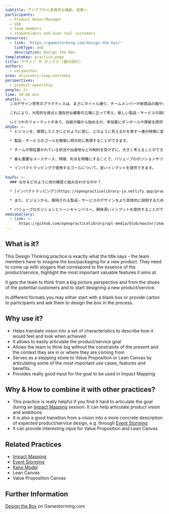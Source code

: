 ```yaml
---
subtitle: アイデアから本質的な機能、成果へ
participants:
  - Product Owner/Manager
  - UXD
  - team members
  - stakeholders and even real customers
resources:
  - link: 'https://gamestorming.com/design-the-box/'
    linkType: web
    description: Design the Box
templateKey: practice-page
title: デザイン ザ ボックス (箱の設計)
authors:
  - valyonchev
area: discovery-loop-outcomes
perspectives:
  - product-ownership
people: 2+
time: 30-60 min
whatIs: >-
  このデザイン思考のプラクティスは、まさにタイトル通り、チームメンバーが新商品の箱やパッケージを想像しなければなりません。そして、その商品・サービスの本質を表すスローガンを考え、その商品・サービスが目指している最も重要な価値を強調させる必要があります。

  これにより、大局的な視点と潜在的な顧客の立場に立って考え、新しい製品・サービスの設計に着手するように促します。

  いくつかのフォーマットがあり、白紙の箱から始めるか、参加者にダンボールや厚紙を提供し、そのプロセスで箱をデザインしてもらうこともできます。
whyDo: >-
  * ビジョンを、実現したときにどのように感じ、どのように見えるかを表す一連の特徴に変換する助けになります。

  * 製品・サービスのゴールを簡単に明示的に表現することができます。

  * チームが現在置かれている状況や出身地などの制約を受けずに、大きく考えることができるようになります。

  * 最も重要なユースケース、特徴、利点を明確にすることで、バリュープロポジションやリーンキャンバスへの足がかりにできます。

  * インパクトマッピングで使用するゴールについて、良いインプットを提供できます。
  
howTo: >-
  ### なぜ＆どのように他の練習と組み合わせるのか？

  * [インパクトマッピング](https://openpracticelibrary-ja.netlify.app/practice/impact-mapping/) のセッションでゴールを明確にするのが難しい場合、このプラクティスは本当に役立ちます。製品のビジョンや野望を明確にするのに役立ちます。

  * また、ビジョンから、期待される製品・サービスのデザインをより具体的に説明するために、例えば[イベントストーミング](https://openpracticelibrary-ja.netlify.app/practice/event-storming/)を通じて移行するのも良い方法です。

  * バリュープロポジションとリーンキャンバスへ、興味深いインプットを提供することができます。
mediaGallery:
  - link: >-
      https://github.com/openpracticelibrary/opl-media/blob/master/images/design-the-box-300x195-1.jpg?raw=true
---
```

## What is it?

This Design Thinking practice is exactly what the title says - the team members have to imagine the box/packaging for a new product. They need to come up with slogans that correspond to the essence of the product/service, highlight the most important valuable features it aims at.

It gets the team to think from a big picture perspective and from the shoes of the potential customers and to start designing a new product/service.

In different formats you may either start with a blank box or provide carton to  participants and ask them to design the box in the process.

## Why use it?

* Helps translate vision into a set of characteristics to describe how it would feel and look when achieved
* It allows to easily articulate the product/service goal
* Allows the team to think big without the constraints of the present and the context they are in or where they are coming from
* Serves as a stepping stone to Value Proposition or Lean Canvas by articulating some of the most important use cases, features and benefits.
* Provides really good input for the goal to be used in Impact Mapping

## Why & How to combine it with other practices?

* This practice is really helpful if you find it hard to articulate the goal during an [Impact Mapping](https://openpracticelibrary-ja.netlify.app/practice/impact-mapping/) session. It can help articulate product vision and ambitions
* It is also a good transition from a vision into a more concrete description of expected product/service design, e.g. through [Event Storming](https://openpracticelibrary-ja.netlify.app/practice/event-storming/)
* It can provide interesting input for Value Proposition and Lean Canvas

## Related Practices

* [Impact Mapping](https://openpracticelibrary-ja.netlify.app/practice/impact-mapping/)
* [Event Storming](https://openpracticelibrary-ja.netlify.app/practice/event-storming/)
* [Kano Model ](https://openpracticelibrary-ja.netlify.app/practice/kano-model/)
* Lean Canvas
* Value Proposition Canvas

## Further Information

[Design the Box](https://gamestorming.com/design-the-box/) on Gamestorming.com
